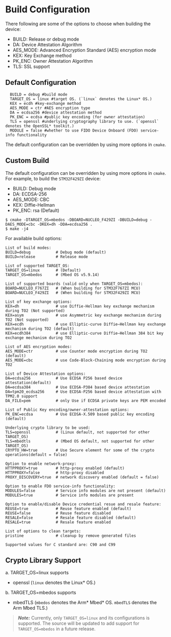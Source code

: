 # Build Configuration
There following are some of the options to choose when building the device:
- BUILD: Release or debug mode
- DA: Device Attestation Algorithm
- AES_MODE: Advanced Encryption Standard (AES) encryption mode
- KEX: Key Exchange method
- PK_ENC: Owner Attestation Algorithm
- TLS: SSL support

## Default Configuration

```shell
  BUILD = debug #build mode
  TARGET_OS = linux #target OS. (`linux` denotes the Linux* OS.)
  KEX = ecdh #key-exchange method
  AES_MODE = ctr #AES encryption type
  DA = ecdsa256 #device attestation method
  PK_ENC = ecdsa #public key encoding (for owner attestation)
  TLS = openssl #underlying cryptography library to use. (`openssl` denotes the OpenSSL* toolkit.)
  MODULE = false #whether to use FIDO Device Onboard (FDO) service-info functionality
```
The default configuration can be overridden by using more options in `cmake`.<br>

## Custom Build
The default configuration can be overridden by using more options in `cmake`.<br>
For example, to build the `STM32F429ZI` device:
- BUILD: Debug mode
- DA: ECDSA-256
- AES_MODE: CBC
- KEX: Diffie-Hellman
- PK_ENC: rsa (Default)
```shell
$ cmake -DTARGET_OS=mbedos -DBOARD=NUCLEO_F429ZI -DBUILD=debug -DAES_MODE=cbc -DKEX=dh -DDA=ecdsa256 .
$ make -j4
```

For available build options:
```shell
List of build modes:
BUILD=debug           # Debug mode (default)
BUILD=release         # Release mode

List of supported TARGET_OS:
TARGET_OS=linux       # (Default)
TARGET_OS=mbedos      # (Mbed OS v5.9.14)

List of supported boards (valid only when TARGET_OS=mbedos):
BOARD=NUCLEO_F767ZI   # (When building for STM32F767ZI MCU)
BOARD=NUCLEO_F429ZI   # (When building for STM32F429ZI MCU)

List of key exchange options:
KEX=dh                # use Diffie-Hellman key exchange mechanism during TO2 (Not supported)
KEX=asym              # use Asymmetric key exchange mechanism during TO2 (Not supported)
KEX=ecdh              # use Elliptic-curve Diffie–Hellman key exchange mechanism during TO2 (default)
KEX=ecdh384           # use Elliptic-curve Diffie–Hellman 384 bit key exchange mechanism during TO2

List of AES encryption modes:
AES_MODE=ctr          # use Counter mode encryption during TO2 (default)
AES_MODE=cbc          # use Code-Block-Chaining mode encryption during TO2

List of Device Attestation options:
DA=ecdsa256           # Use ECDSA P256 based device attestation(default)
DA=ecdsa384           # Use ECDSA-P384 based device attestation
DA=tpm20_ecdsa256     # Use ECDSA-P256 based device attestation with TPM2.0 support
DA_FILE=pem           # only Use if ECDSA private keys are PEM encoded

List of Public Key encoding/owner-attestation options:
PK_ENC=ecdsa          # Use ECDSA-X.509 based public key encoding (default)

Underlying crypto library to be used:
TLS=openssl           # (Linux default, not supported for other TARGET_OS)
TLS=mbedtls           # (Mbed OS default, not supported for other TARGET_OS)
CRYPTO_HW=true        # Use Secure element for some of the crypto operations(default = false)

Option to enable network-proxy:
HTTPPROXY=true        # http-proxy enabled (default)
HTTPPROXY=false       # http-proxy disabled
PROXY_DISCOVERY=true  # network discovery enabled (default = false)

Option to enable FDO service-info functionality:
MODULES=false         # Service info modules are not present (default)
MODULES=true          # Service info modules are present

Option to enable/disable Device credential resue and resale feature:
REUSE=true            # Reuse feature enabled (default)
REUSE=false           # Reuse feature disabled
RESALE=false          # Resale feature disabled (default)
RESALE=true           # Resale feature enabled

List of options to clean targets:
pristine              # cleanup by remove generated files

Supported values for C standard are: C90 and C99
```

## Crypto Library Support
a. TARGET_OS=linux supports
   - openssl
(`linux` denotes the Linux* OS.)

b. TARGET_OS=mbedos supports
   - mbedTLS
(`mbedos` denotes the Arm* Mbed* OS.
`mbedTLS` denotes the Arm Mbed TLS.)

> ***Note:*** Currently, only `TARGET_OS=linux` and its configurations is supported. The source will be updated to add support for `TARGET_OS=mbedos` in a future release.
